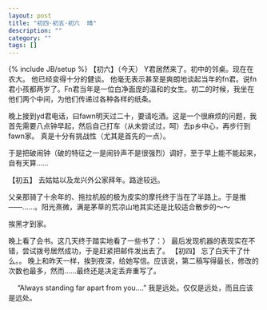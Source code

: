 ```yaml
---
layout: post
title: "初四·初五·初六  晴"
description: ""
category: ""
tags: []
---
```

{% include JB/setup %}
【初六】（今天）
Y君居然来了。初中的邻桌。现在在农大。
他已经变得十分的健谈。
他毫无表示甚至是爽朗地谈起当年的fn君。说fn君小孩都两岁了。Fn君当年是一位白净面庞的温和的女生。初二的时候，我坐在他们两个中间，为他们传递过各种各样的纸条。

晚上接到yd君电话，曰fawn明天过二十，要请吃酒。这是一个很麻烦的问题，我首先需要八点钟早起，然后自己打车（从未尝试过，呵）去p乡中心，再步行到fawn家。 真是十分有挑战性（尤其是首先的一点）。

于是把破闹钟（破的特征之一是闹铃声不是很强烈）调好，至于早上能不能起来，自有天算……

【初五】
去姑姑以及龙兴外公家拜年。路途较远。

父亲那骑了十余年的、拖拉机般的极为皮实的摩托终于当在了半路上。于是推——……。阳光熹微，满是茅草的荒凉山地其实还是比较适合散步的～～

挨黑才到家。

晚上看了会书。这几天终于踏实地看了一些书了：）
最后发现机器的表现实在不错，尝试拨号居然成功，于是赶紧把邮件发出去了。
【初四】
忘了白天干了什么。。
晚上和昨天一样，挨到夜深，给她写信。应该说，第二稿写得最长，修改的次数也最多，然而……最终还是决定丢弃重写了。

　 “Always standing far apart from you….”
我是远处。仅仅是远处，而且应该是远处。